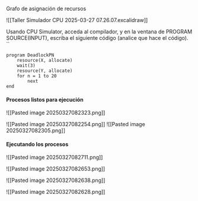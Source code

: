 
Grafo de asignación de recursos

![[Taller Simulador CPU 2025-03-27 07.26.07.excalidraw]]

Usando CPU Simulator, acceda al compilador, y en la ventana de
PROGRAM SOURCE(INPUT), escriba el siguiente código (analice que
hace el código).
``
```
program DeadlockPN
	resource(X, allocate)
	wait(3)
	resource(Y, allocate)
	for n = 1 to 20
		next
end
```

#### Procesos listos para ejecución

![[Pasted image 20250327082323.png]]

![[Pasted image 20250327082254.png]]
![[Pasted image 20250327082305.png]]

#### Ejecutando los procesos

![[Pasted image 20250327082711.png]]

![[Pasted image 20250327082653.png]]

![[Pasted image 20250327082638.png]]

![[Pasted image 20250327082628.png]]